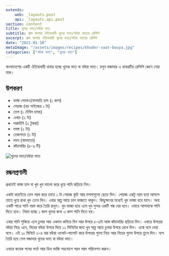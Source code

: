 ```yaml
---
extends:
    web: _layouts.post
    api: _layouts.api.post
section: content
title: খুদের ভাত/বউয়া ভাত
subtitle: গ্রাম বাংলার ঐতিহ্যবাহী খুদের ভাত/বউয়া ভাতের রেসিপি
excerpt: গ্রাম বাংলার ঐতিহ্যবাহী খুদের ভাত/বউয়া ভাতের রেসিপি
date: "2021-01-10"
metaImage: "/assets/images/recipes/khuder-vaat-bouya.jpg"
categories: ["বউয়া ভাত", "খুদের ভাত"]
---
```


বাংলাদেশের একটি ঐতিহ্যবাহী খাবার হচ্ছে খুদের ভাত বা বউয়া ভাত। চলুন মজাদার এ খাবারটির রেসিপি জেনে
নেয়া যাক।

## উপকরণ

- ভাঙ্গা পোলাও/বাসমতি চাল (১ কাপ)
- পেয়াজ (বড় সাইজের ১ টা)
- তেল (১ টেবিল চামচ)
- এলাচ (২ টা)
- দারুচিনি (২ টুকরা)
- লবঙ্গ (২ টা)
- তেজপাতা (১ টা)
- লবন (স্বাদমতো)
- কাঁচামরিচ (৫-৬ টি)

![খুদের ভাত/বউয়া ভাত](/assets/images/recipes/khuder-vaat-bouya.jpg)

## রন্ধনপ্রণালী

প্রথমেই ভাঙ্গা চাল বা খুদ খুব ভালো করে ধুয়ে পানি ঝড়িয়ে নিন।

একটা কড়াইয়ে তেল গরম করে তাতে ১ টা পেয়াজ কুচি আর মশলাগুলো ছেড়ে দিন। পেয়াজ একটু নরম হয়ে
আসলে তাতে ধুয়ে রাখা খুদ ঢেলে দিন। এবার অল্প আচে চাল ভাজতে থাকুন। কিছুক্ষনের মধ্যেই খুদ ভাজা হয়ে
যাবে। অন্য একটি পাত্রে পানি গরম করে তৈরি রাখুন। খুদ ভাজা হয়ে এলে খুব সুন্দর একটি গন্ধ বের হবে। এবারে
আপনাকে পানি দিতে হবে। নিয়ম হচ্ছে ১ কাপ খুদের জন্য ৩ কাপ পানি দিতে হয়।

এবার পানি শুকিয়ে এলে চুলার আচ একদম কমিয়ে দিন আর উপরে ৫-৬টা আস্ত কাঁচামরিচ ছড়িয়ে দিন। এবারে
উপরের বউয়া নিচে এনে, নিচের বউয়া উপরে দিয়ে ১০ মিনিটের জন্য খুব অল্প আচে চুলার উপরে রেখে দিন। একে
দমে দেয়া বলে। এই ১০ মিনিটে ৩-৪ বার বউয়া ওলোট-পালোট করে উপরের গুলো নিচে আর নিচের গুলো উপরে
তুলে দিন। ব্যস তৈরি হয়ে গেল মজাদার খুদের ভাত বা বউয়া ভাত।

এবারে কয়েক পদের ভর্তা আর ডিম ভাজি সহযোগে গরম গরম পরিবেশন করুন।
